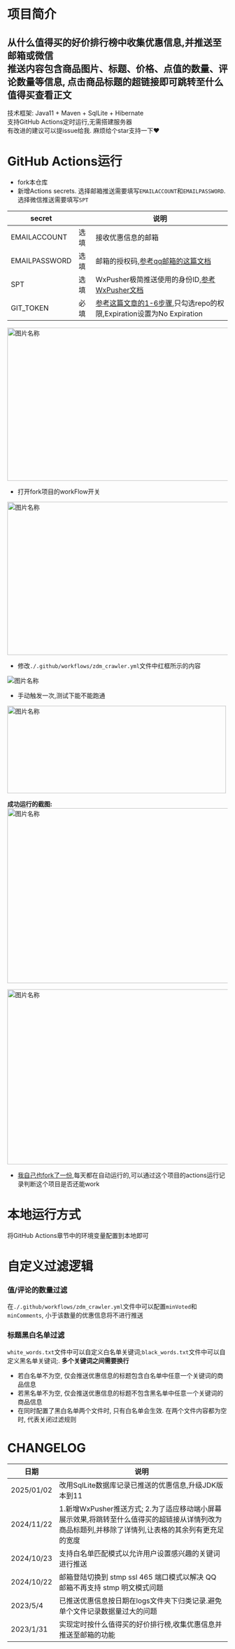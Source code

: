 # 项目简介

从什么值得买的好价排行榜中收集优惠信息,并推送至邮箱或微信   
推送内容包含商品图片、标题、价格、点值的数量、评论数量等信息, 点击商品标题的超链接即可跳转至什么值得买查看正文   
---
技术框架: Java11 + Maven + SqlLite + Hibernate   
支持GitHub Actions定时运行,无需搭建服务器   
有改进的建议可以提issue给我. 麻烦给个star支持一下:heart:

# GitHub Actions运行

*  fork本仓库
*  新增Actions secrets. 选择邮箱推送需要填写`EMAILACCOUNT`和`EMAILPASSWORD`.选择微信推送需要填写`SPT`

| secret        |   | 说明                                                                                           |
|---------------|---|----------------------------------------------------------------------------------------------|
| EMAILACCOUNT  | 选填 | 接收优惠信息的邮箱                                                                                    |
| EMAILPASSWORD | 选填 | 邮箱的授权码,[参考qq邮箱的这篇文档](https://service.mail.qq.com/cgi-bin/help?subtype=1&&id=28&&no=1001256)  |
| SPT           | 选填 | WxPusher极简推送使用的身份ID,[参考WxPusher文档](https://wxpusher.zjiecode.com/docs/#/?id=spt)             |
| GIT_TOKEN     | 必填 | [参考这篇文章的1-6步骤](https://zhuanlan.zhihu.com/p/501872439),只勾选repo的权限,Expiration设置为No Expiration |

<img src="https://raw.githubusercontent.com/lx1169732264/Images/master/zdmActions.png" width = "700" height = "350" alt="图片名称" align=center />


* 打开fork项目的workFlow开关

<img src="https://raw.githubusercontent.com/lx1169732264/Images/master/enableWorkFlow.png" width = "700" height = "350" alt="图片名称" align=center />

* 修改`./.github/workflows/zdm_crawler.yml`文件中红框所示的内容

<img src="https://raw.githubusercontent.com/lx1169732264/Images/master/zdm%E4%BF%AE%E6%94%B9actions%E9%85%8D%E7%BD%AE.png" alt="图片名称" align=center />


* 手动触发一次,测试下能不能跑通

<img src="https://raw.githubusercontent.com/lx1169732264/Images/master/runWorkFlow.png" width = "500" height = "200" alt="图片名称" align=center />



**成功运行的截图:**   
<img src="https://raw.githubusercontent.com/lx1169732264/Images/master/zdm%E6%88%90%E5%8A%9F%E8%BF%90%E8%A1%8C%E6%88%AA%E5%9B%BE.png" width = "700" height = "400" alt="图片名称" align=center />



<img src="https://raw.githubusercontent.com/lx1169732264/Images/master/zdm%E9%82%AE%E7%AE%B1%E6%88%AA%E5%9B%BE.png" width = "700" height = "400" alt="图片名称" align=center />

* [我自己也fork了一份](https://github.com/PhantomStrikers/zdm),每天都在自动运行的,可以通过这个项目的actions运行记录判断这个项目是否还能work

# 本地运行方式
将GitHub Actions章节中的环境变量配置到本地即可

# 自定义过滤逻辑

### 值/评论的数量过滤
在`./.github/workflows/zdm_crawler.yml`文件中可以配置`minVoted`和`minComments`, 小于该数量的优惠信息将不进行推送

### 标题黑白名单过滤

`white_words.txt`文件中可以自定义白名单关键词;`black_words.txt`文件中可以自定义黑名单关键词;. **多个关键词之间需要换行**   
* 若白名单不为空, 仅会推送优惠信息的标题包含白名单中任意一个关键词的商品信息   
* 若黑名单不为空, 仅会推送优惠信息的标题不包含黑名单中任意一个关键词的商品信息
* 在同时配置了黑白名单两个文件时, 只有白名单会生效. 在两个文件内容都为空时, 代表关闭过滤规则


# CHANGELOG

| 日期         | 说明                                                                                 |
|------------|------------------------------------------------------------------------------------|
| 2025/01/02 | 改用SqlLite数据库记录已推送的优惠信息,升级JDK版本到11                                                  |
| 2024/11/22 | 1.新增WxPusher推送方式; 2.为了适应移动端小屏幕展示效果,将跳转至什么值得买的超链接从详情列改为商品标题列,并移除了详情列,让表格的其余列有更充足的宽度 |
| 2024/10/23 | 支持白名单匹配模式以允许用户设置感兴趣的关键词进行推送                                                        |
| 2024/10/22 | 邮箱登陆切换到 stmp ssl 465 端口模式以解决 QQ 邮箱不再支持 stmp 明文模式问题                                 |
| 2023/5/4   | 已推送优惠信息按日期在logs文件夹下归类记录.避免单个文件记录数据量过大的问题                                           |
| 2023/1/31  | 实现定时按什么值得买的好价排行榜,收集优惠信息并推送至邮箱的功能                                                   |


